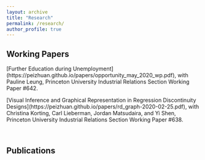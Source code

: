 ```yaml
---
layout: archive
title: "Research"
permalink: /research/
author_profile: true
---
```


<h2>Working Papers</h2>

<p>[Further Education during Unemployment](https://peizhuan.github.io/papers/opportunity_may_2020_wp.pdf), with Pauline Leung, Princeton University Industrial Relations Section Working Paper #642. </p>

<p>[Visual Inference and Graphical Representation in Regression Discontinuity Designs](https://peizhuan.github.io/papers/rd_graph-2020-02-25.pdf), with Christina Korting, Carl Lieberman, Jordan Matsudaira, and Yi Shen, Princeton University Industrial Relations Section Working Paper #638.</p>

<br>
<h2>Publications</h2>
